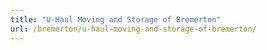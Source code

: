 ```yaml
---
title: "U-Haul Moving and Storage of Bremerton"
url: /bremerton/u-haul-moving-and-storage-of-bremerton/
---
```


